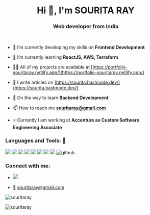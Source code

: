  <h1 align="center">  Hi 👋, I'm SOURITA RAY </h1>
 
 <h3 align="center">Web developer from India</h3> <br>

 
 - 🔭 I’m currently developing my skills on **Frontend Development**

- 🌱 I’m currently learning **ReactJS, AWS, Terraform**

- 👨‍💻 All of my projects are available at [https://portfolio-souritaray.netlify.app/](https://portfolio-souritaray.netlify.app/)

- 📝 I write articles on [https://sourita.hashnode.dev/](https://sourita.hashnode.dev/)

- 💬 On the way to learn **Backend Development**

- 📫 How to reach me **souritaray@gmail.com**

- ⚡ Currently I am working at **Accenture as Custom Software Engineering Associate**

<h3 align="left">Languages and Tools: 🚀 </h3>

![](https://img.shields.io/badge/HTML5-E34F26?style=for-the-badge&logo=html5&logoColor=white)
![](https://img.shields.io/badge/JavaScript-F7DF1E?style=for-the-badge&logo=javascript&logoColor=black)
![](https://img.shields.io/badge/CSS3-1572B6?style=for-the-badge&logo=css3&logoColor=white)
![](https://img.shields.io/badge/Markdown-000000?style=for-the-badge&logo=markdown&logoColor=white)
![](https://img.shields.io/badge/React-20232A?style=for-the-badge&logo=react&logoColor=61DAFB)
![](https://img.shields.io/badge/Bootstrap-563D7C?style=for-the-badge&logo=bootstrap&logoColor=white)
![](https://img.shields.io/badge/Tailwind_CSS-38B2AC?style=for-the-badge&logo=tailwind-css&logoColor=white)
![](https://img.shields.io/badge/Visual_Studio_Code-0078D4?style=for-the-badge&logo=visual%20studio%20code&logoColor=white)
![github](https://img.shields.io/badge/GitHub-100000?style=for-the-badge&logo=github&logoColor=white)

<h3 align="left">Connect with me:</h3>

 - <a href="https://linkedin.com/in/sourita-ray-89bab0212">
    <img src="https://img.shields.io/badge/linkedin-%230077B5.svg?&style=for-the-badge&logo=linkedin&logoColor=white" />
  </a>
  
  - 💌 souritaray@gmail.com

 <p><img align="center" src="https://github-readme-stats.vercel.app/api/top-langs?username=souritaray&show_icons=true&locale=en&layout=compact" alt="souritaray" /></p>

<p><img align="center" src="https://github-readme-streak-stats.herokuapp.com/?user=souritaray&" alt="souritaray" /></p>
